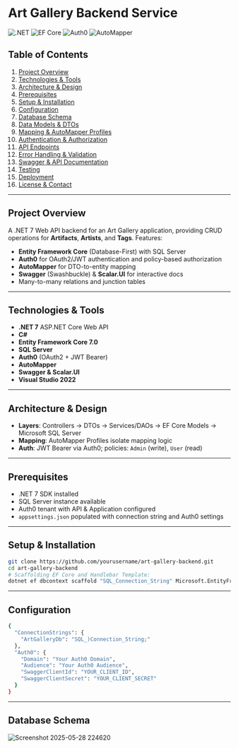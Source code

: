 # Art Gallery Backend Service

![.NET](https://img.shields.io/badge/.NET-7-blue) ![EF Core](https://img.shields.io/badge/EF%20Core-7.0-blue) ![Auth0](https://img.shields.io/badge/Auth0-JWT-orange) ![AutoMapper](https://img.shields.io/badge/AutoMapper-12.0-lightgrey)

## Table of Contents

1. [Project Overview](#project-overview)  
2. [Technologies & Tools](#technologies--tools)  
3. [Architecture & Design](#architecture--design)  
4. [Prerequisites](#prerequisites)  
5. [Setup & Installation](#setup--installation)  
6. [Configuration](#configuration)  
7. [Database Schema](#database-schema)  
8. [Data Models & DTOs](#data-models--dtos)  
9. [Mapping & AutoMapper Profiles](#mapping--automapper-profiles)  
10. [Authentication & Authorization](#authentication--authorization)  
11. [API Endpoints](#api-endpoints)  
12. [Error Handling & Validation](#error-handling--validation)  
13. [Swagger & API Documentation](#swagger--api-documentation)  
14. [Testing](#testing)  
15. [Deployment](#deployment)  
16. [License & Contact](#license--contact)  

---

## Project Overview

A .NET 7 Web API backend for an Art Gallery application, providing CRUD operations for **Artifacts**, **Artists**, and **Tags**. Features:

- **Entity Framework Core** (Database-First) with SQL Server  
- **Auth0** for OAuth2/JWT authentication and policy-based authorization  
- **AutoMapper** for DTO-to-entity mapping  
- **Swagger** (Swashbuckle) & **Scalar.UI** for interactive docs  
- Many-to-many relations and junction tables

---

## Technologies & Tools

- **.NET 7** ASP.NET Core Web API  
- **C#**  
- **Entity Framework Core 7.0**  
- **SQL Server**  
- **Auth0** (OAuth2 + JWT Bearer)  
- **AutoMapper**  
- **Swagger & Scalar.UI**  
- **Visual Studio 2022** 

---

## Architecture & Design

- **Layers**: Controllers → DTOs → Services/DAOs → EF Core Models → Microsoft SQL Server
- **Mapping**: AutoMapper Profiles isolate mapping logic  
- **Auth**: JWT Bearer via Auth0; policies: `Admin` (write), `User` (read)  

---

## Prerequisites

- .NET 7 SDK installed  
- SQL Server instance available  
- Auth0 tenant with API & Application configured  
- `appsettings.json` populated with connection string and Auth0 settings  

---

## Setup & Installation

```bash
git clone https://github.com/yourusername/art-gallery-backend.git
cd art-gallery-backend
# Scaffolding EF Core and Handlebar Template:
dotnet ef dbcontext scaffold "SQL_Connection_String" Microsoft.EntityFrameworkCore.SqlServer --output-dir Models --context-dir Data --context GalleryDBContext --use-database-names --no-onconfiguring --data-annotations -f
```

---

## Configuration
```bash
{
  "ConnectionStrings": {
    "ArtGalleryDb": "SQL_)Connection_String;"
  },
  "Auth0": {
    "Domain": "Your Auth0 Domain",
    "Audience": "Your Auth0 Audience",
    "SwaggerClientId": "YOUR_CLIENT_ID",
    "SwaggerClientSecret": "YOUR_CLIENT_SECRET"
  }
}
```

---

## Database Schema
![Screenshot 2025-05-28 224620](https://github.com/user-attachments/assets/93e3c4e7-a170-4739-9487-17260cf84ca1)
